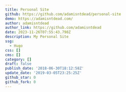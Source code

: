 ```yaml
---
title: Personal Site
github: https://github.com/adamisntdead/personal-site
demo: https://adamisntdead.com/
author: adamisntdead
author_link: https://github.com/adamisntdead
date: 2023-11-26T07:55:43.798Z
description: My Personal Site
ssg:
  - Hugo
css: []
cms: []
category: []
draft: false
publish_date: '2018-06-30T18:12:58Z'
update_date: '2019-03-05T23:25:25Z'
github_star: 0
github_fork: 0
---
```

